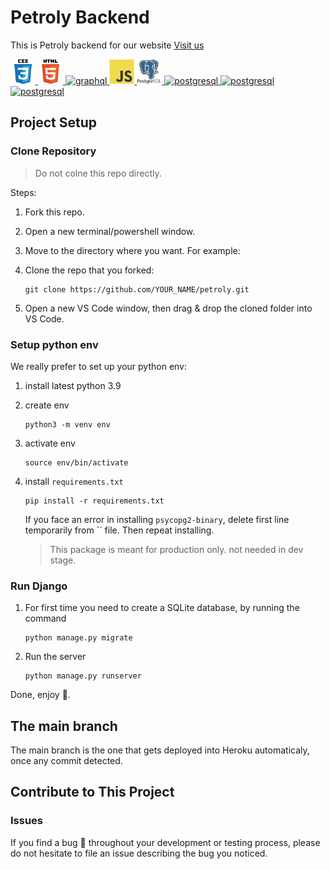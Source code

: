 # Petroly Backend

This is Petroly backend for our website [Visit us](https://petroly.co)
<!-- TODO: ADD TOOL ICONS -->
<p align="left">
    <a href="https://www.w3schools.com/css/" target="_blank" rel="noreferrer">
        <img src="https://raw.githubusercontent.com/devicons/devicon/master/icons/css3/css3-original-wordmark.svg" alt="css3" width="40" height="40" />
    </a>
    <a href="https://www.w3.org/html/" target="_blank" rel="noreferrer">
        <img src="https://raw.githubusercontent.com/devicons/devicon/master/icons/html5/html5-original-wordmark.svg" alt="html5" width="40" height="40" />
    </a>
    <a href="https://graphql.org" target="_blank" rel="noreferrer">
        <img src="https://www.vectorlogo.zone/logos/graphql/graphql-icon.svg" alt="graphql" width="40" height="40" />
    </a>
    <a href="https://developer.mozilla.org/en-US/docs/Web/JavaScript" target="_blank" rel="noreferrer">
        <img src="https://raw.githubusercontent.com/devicons/devicon/master/icons/javascript/javascript-original.svg" alt="javascript" width="40" height="40" />
    </a>
    <a href="https://www.postgresql.org" target="_blank" rel="noreferrer">
        <img src="https://raw.githubusercontent.com/devicons/devicon/master/icons/postgresql/postgresql-original-wordmark.svg" alt="postgresql" width="40" height="40" />
    </a>
    <a href="https://www.heroku.com" target="_blank" rel="noreferrer">
        <img src="https://brand.heroku.com/static/media/heroku-logo-solid.ab0c1b46.svg" alt="postgresql" width="40" height="40" />
    </a>
    <a href="https://www.djangoproject.com" target="_blank" rel="noreferrer">
        <img src="https://static.djangoproject.com/img/logos/django-logo-negative.png" alt="postgresql" height="40" />
    </a>
    <a href="https://cloudinary.com" target="_blank" rel="noreferrer">
        <img src="https://res.cloudinary.com/cloudinary-marketing/image/upload/v1638385862/cloudinary_cloud_glyph_blue_png.png" alt="postgresql" height="40" />
    </a>
</p>

## Project Setup

### Clone Repository

> Do not colne this repo directly.

Steps:

1) Fork this repo.
2) Open a new terminal/powershell window.
3) Move to the directory where you want. For example:
4) Clone the repo that you forked:

   ```shell
   git clone https://github.com/YOUR_NAME/petroly.git
   ```

5) Open a new VS Code window, then drag & drop the cloned folder into VS Code.

### Setup python env

We really prefer to set up your python env:

1) install latest python 3.9
2) create env

   ```shell
   python3 -m venv env
   ```

3) activate env

   ```shell
   source env/bin/activate
   ```

4) install `requirements.txt`

   ```shell
   pip install -r requirements.txt
   ```

   If you face an error in installing `psycopg2-binary`, delete first line temporarily
   from `` file. Then repeat installing.
   > This package is meant for production only. not needed in dev stage.

### Run Django

1) For first time you need to create a SQLite database, by running the command

   ```shell
   python manage.py migrate
   ```

2) Run the server

   ```shell
   python manage.py runserver
   ```

Done, enjoy 🤩.

## The main branch

The main branch is the one that gets deployed into Heroku automaticaly,
once any commit detected.

## Contribute to This Project

### Issues

If you find a bug 🐞 throughout your development or testing process,
please do not hesitate to file an issue describing the bug you noticed.
